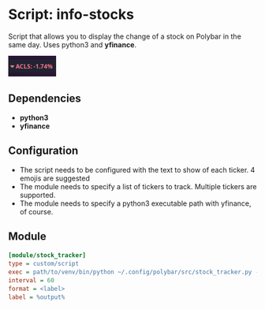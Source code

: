 # Script: info-stocks

Script that allows you to display the change of a stock on Polybar in the same
day. Uses python3 and **yfinance**.

![example](./screenshots/example.png)

## Dependencies

* **python3**
* **yfinance**

## Configuration

* The script needs to be configured with the text to show of each ticker. 4
  emojis are suggested
* The module needs to specify a list of tickers to track. Multiple tickers are
  supported.
* The module needs to specify a python3 executable path with yfinance, of
  course.

## Module

```ini
[module/stock_tracker]
type = custom/script
exec = path/to/venv/bin/python ~/.config/polybar/src/stock_tracker.py --tickers AAPL MSFT
interval = 60
format = <label>
label = %output%

``` 
